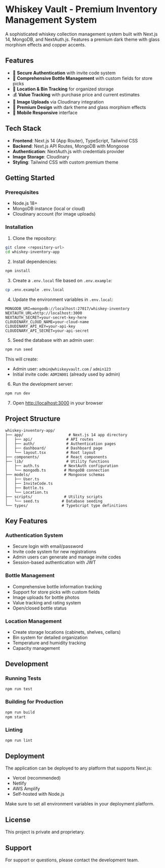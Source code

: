 # Whiskey Vault - Premium Inventory Management System

A sophisticated whiskey collection management system built with Next.js 14, MongoDB, and NextAuth.js. Features a premium dark theme with glass morphism effects and copper accents.

## Features

- 🔐 **Secure Authentication** with invite code system
- 🥃 **Comprehensive Bottle Management** with custom fields for store picks
- 📍 **Location & Bin Tracking** for organized storage
- 💰 **Value Tracking** with purchase price and current estimates
- 📸 **Image Uploads** via Cloudinary integration
- 🎨 **Premium Design** with dark theme and glass morphism effects
- 📱 **Mobile Responsive** interface

## Tech Stack

- **Frontend**: Next.js 14 (App Router), TypeScript, Tailwind CSS
- **Backend**: Next.js API Routes, MongoDB with Mongoose
- **Authentication**: NextAuth.js with credentials provider
- **Image Storage**: Cloudinary
- **Styling**: Tailwind CSS with custom premium theme

## Getting Started

### Prerequisites

- Node.js 18+ 
- MongoDB instance (local or cloud)
- Cloudinary account (for image uploads)

### Installation

1. Clone the repository:
```bash
git clone <repository-url>
cd whiskey-inventory-app
```

2. Install dependencies:
```bash
npm install
```

3. Create a `.env.local` file based on `.env.example`:
```bash
cp .env.example .env.local
```

4. Update the environment variables in `.env.local`:
```
MONGODB_URI=mongodb://localhost:27017/whiskey-inventory
NEXTAUTH_URL=http://localhost:3000
NEXTAUTH_SECRET=your-secret-key-here
CLOUDINARY_CLOUD_NAME=your-cloud-name
CLOUDINARY_API_KEY=your-api-key
CLOUDINARY_API_SECRET=your-api-secret
```

5. Seed the database with an admin user:
```bash
npm run seed
```

This will create:
- Admin user: `admin@whiskeyvault.com` / `admin123`
- Initial invite code: `ADMIN001` (already used by admin)

6. Run the development server:
```bash
npm run dev
```

7. Open [http://localhost:3000](http://localhost:3000) in your browser

## Project Structure

```
whiskey-inventory-app/
├── app/                    # Next.js 14 app directory
│   ├── api/               # API routes
│   ├── auth/              # Authentication pages
│   ├── dashboard/         # Dashboard page
│   └── layout.tsx         # Root layout
├── components/            # React components
├── lib/                   # Utility functions
│   ├── auth.ts           # NextAuth configuration
│   └── mongodb.ts        # MongoDB connection
├── models/               # Mongoose schemas
│   ├── User.ts
│   ├── InviteCode.ts
│   ├── Bottle.ts
│   └── Location.ts
├── scripts/              # Utility scripts
│   └── seed.ts          # Database seeding
└── types/               # TypeScript type definitions
```

## Key Features

### Authentication System
- Secure login with email/password
- Invite code system for new registrations
- Admin users can generate and manage invite codes
- Session-based authentication with JWT

### Bottle Management
- Comprehensive bottle information tracking
- Support for store picks with custom fields
- Image uploads for bottle photos
- Value tracking and rating system
- Open/closed bottle status

### Location Management
- Create storage locations (cabinets, shelves, cellars)
- Bin system for detailed organization
- Temperature and humidity tracking
- Capacity management

## Development

### Running Tests
```bash
npm run test
```

### Building for Production
```bash
npm run build
npm start
```

### Linting
```bash
npm run lint
```

## Deployment

The application can be deployed to any platform that supports Next.js:

- Vercel (recommended)
- Netlify
- AWS Amplify
- Self-hosted with Node.js

Make sure to set all environment variables in your deployment platform.

## License

This project is private and proprietary.

## Support

For support or questions, please contact the development team.
